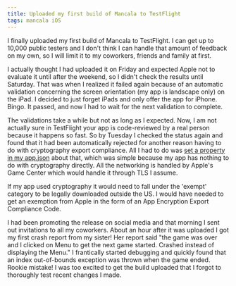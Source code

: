 ```yaml
---
title: Uploaded my first build of Mancala to TestFlight
tags: mancala iOS
---
```


I finally uploaded my first build of Mancala to TestFlight. I can get up to 10,000 public testers and I don't think I can handle that amount of feedback on my own,
 so I will limit it to my coworkers, friends and family at first.

I actually thought I had uploaded it on Friday and expected Apple not to evaluate it until after the weekend, so I didn't check the results until Saturday.
That was when I realized it failed again because of an automatic validation concerning the screen orientation (my app is landscape only) on the iPad.
I decided to just forget iPads and only offer the app for iPhone. Bingo. It passed, and now I had to wait for the next validation to complete.

The validations take a while but not as long as I expected. Now, I am not actually sure in TestFlight your app is code-reviewed by a real person because it happens so fast.
So by Tuesday I checked the status again and found that it had been automatically rejected for another reason having to do with cryptography export compliance.
All I had to do was [set a property in my app.json](https://help.apple.com/xcode/mac/current/#/dev0dc15d044) about that, which was simple because my app has nothing to do with cryptography directly.
 All the networking is handled by Apple's Game Center which would handle it through TLS I assume.

 If my app used cryptography it would need to fall under the 'exempt' category to be legally downloaded outside the US. I would have needed to get an exemption from Apple in the form of an App Encryption Export Compliance Code.

I had been promoting the release on social media and that morning I sent out invitations to all my coworkers. About an hour after it was uploaded I got my first
crash report from my sister! Her report said "the game was over and I clicked on Menu to get the next game started. Crashed instead of displaying the Menu."
I frantically started debugging and quickly found that an index out-of-bounds exception was thrown when the game ended. Rookie mistake!
I was too excited to get the build uploaded that I forgot to thoroughly test recent changes I made.

